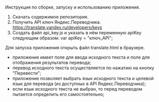 ﻿Инструкция по сборке, запуску и использованию приложения.
1. Скачать содержимое репозитория.
2. Получить API ключ Яндекс.Переводчика. https://translate.yandex.ru/developers/keys
3. Создать файл api_key.js и указать в нём переменную apiKey следующим образом:
var apiKey = "ключ_API";

Для запуска приложения открыть файл translate.html в браузере.

- приложение имеет поле для ввода исходного текста и поле для отображения результатов перевода;
- перевод исходного текста осуществляется по нажатию на кнопку "Перевести";
- приложение позволяет выбрать язык исходного текста и целевой язык для перевода (из доступных в API Яндекс.Переводчика);
- если язык исходного текста не выбран, то перед переводом пытается определить его самостоятельно;
